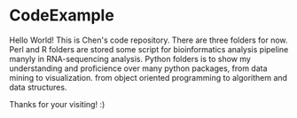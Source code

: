 # CodeExample
Hello World!
This is Chen's code repository. 
There are three folders for now. 
  Perl and R folders are stored some script for bioinformatics analysis pipeline manyly in RNA-sequencing analysis.
  Python folders is to show my understanding and proficience over many python packages, from data mining to visualization. from object oriented programming to algorithem and data structures.

Thanks for your visiting! :)
